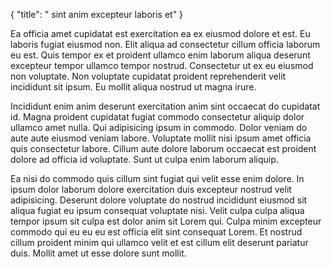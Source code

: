 {
  "title": " sint anim excepteur laboris et"
}

Ea officia amet cupidatat est exercitation ea ex eiusmod dolore et est. Eu laboris fugiat eiusmod non. Elit aliqua ad consectetur cillum officia laborum eu est. Quis tempor ex et proident ullamco enim laborum aliqua deserunt excepteur tempor ullamco tempor nostrud. Consectetur ut ex eu eiusmod non voluptate. Non voluptate cupidatat proident reprehenderit velit incididunt sit ipsum. Eu mollit aliqua nostrud ut magna irure.

Incididunt enim anim deserunt exercitation anim sint occaecat do cupidatat id. Magna proident cupidatat fugiat commodo consectetur aliquip dolor ullamco amet nulla. Qui adipisicing ipsum in commodo. Dolor veniam do aute aute eiusmod veniam labore. Voluptate mollit nisi ipsum amet officia quis consectetur labore. Cillum aute dolore laborum occaecat est proident dolore ad officia id voluptate. Sunt ut culpa enim laborum aliquip.

Ea nisi do commodo quis cillum sint fugiat qui velit esse enim dolore. In ipsum dolor laborum dolore exercitation duis excepteur nostrud velit adipisicing. Deserunt dolore voluptate do nostrud incididunt eiusmod sit aliqua fugiat eu ipsum consequat voluptate nisi. Velit culpa culpa aliqua tempor ipsum sit culpa est dolor anim sit Lorem qui. Culpa minim excepteur commodo qui eu eu eu est officia elit sint consequat Lorem. Et nostrud cillum proident minim qui ullamco velit et est cillum elit deserunt pariatur duis. Mollit amet ut esse dolore sunt mollit.